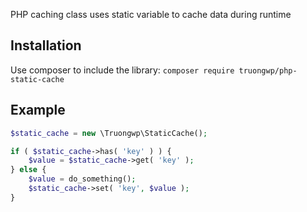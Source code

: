PHP caching class uses static variable to cache data during runtime

## Installation

Use composer to include the library:
`composer require truongwp/php-static-cache`

## Example

```php
$static_cache = new \Truongwp\StaticCache();

if ( $static_cache->has( 'key' ) ) {
	$value = $static_cache->get( 'key' );
} else {
	$value = do_something();
	$static_cache->set( 'key', $value );
}
```

